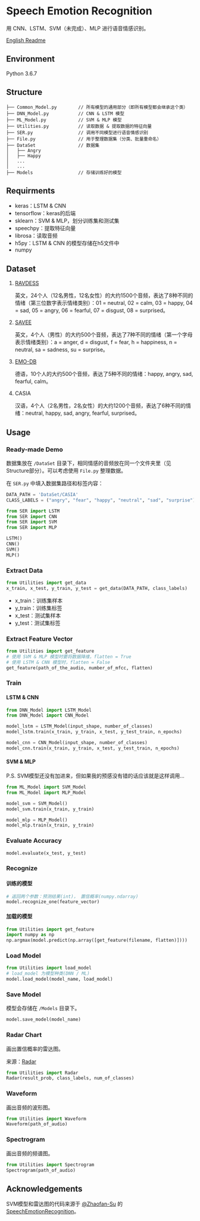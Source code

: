 # Speech Emotion Recognition 

用 CNN、LSTM、SVM（未完成）、MLP 进行语音情感识别。

[English Readme](https://github.com/Renovamen/Speech-Emotion-Recognition/blob/master/README-EN.md)



## Environment

Python 3.6.7



## Structure

```
├── Common_Model.py        // 所有模型的通用部分（即所有模型都会继承这个类）
├── DNN_Model.py           // CNN & LSTM 模型
├── ML_Model.py            // SVM & MLP 模型
├── Utilities.py           // 读取数据 & 提取数据的特征向量
├── SER.py                 // 调用不同模型进行语音情感识别
├── File.py                // 用于整理数据集（分类、批量重命名）
├── DataSet                // 数据集                      
│   ├── Angry
│   ├── Happy
│   ...
│   ...
├── Models                 // 存储训练好的模型
```



## Requirments

- keras：LSTM & CNN
- tensorflow：keras的后端
- sklearn：SVM & MLP，划分训练集和测试集
- speechpy：提取特征向量
- librosa：读取音频
- h5py：LSTM & CNN 的模型存储在h5文件中
- numpy



## Dataset

1. [RAVDESS](https://zenodo.org/record/1188976)

   英文，24个人（12名男性，12名女性）的大约1500个音频，表达了8种不同的情绪（第三位数字表示情绪类别）：01 = neutral, 02 = calm, 03 = happy, 04 = sad, 05 = angry, 06 = fearful, 07 = disgust, 08 = surprised。

2. [SAVEE](http://kahlan.eps.surrey.ac.uk/savee/Download.html)

   英文，4个人（男性）的大约500个音频，表达了7种不同的情绪（第一个字母表示情绪类别）：a = anger, d = disgust, f = fear, h = happiness, n = neutral, sa = sadness, su = surprise。

3. [EMO-DB](http://www.emodb.bilderbar.info/download/)

   德语，10个人的大约500个音频，表达了5种不同的情绪：happy, angry, sad, fearful, calm。

4. CASIA

   汉语，4个人（2名男性，2名女性）的大约1200个音频，表达了6种不同的情绪：neutral, happy, sad, angry, fearful, surprised。



## Usage

### Ready-made Demo

数据集放在 `/DataSet` 目录下，相同情感的音频放在同一个文件夹里（见Structure部分）。可以考虑使用 `File.py` 整理数据。



在 `SER.py` 中填入数据集路径和标签内容：

```python
DATA_PATH = 'DataSet/CASIA'
CLASS_LABELS = ("angry", "fear", "happy", "neutral", "sad", "surprise")
```

```python
from SER import LSTM
from SER import CNN
from SER import SVM
from SER import MLP

LSTM()
CNN()
SVM()
MLP()
```



### Extract Data

```python
from Utilities import get_data
x_train, x_test, y_train, y_test = get_data(DATA_PATH, class_labels)
```

- x_train：训练集样本
- y_train：训练集标签
- x_test：测试集样本
- y_test：测试集标签



### Extract Feature Vector

```python
from Utilities import get_feature
# 使用 SVM & MLP 模型时要将数据降维，flatten = True
# 使用 LSTM & CNN 模型时，flatten = False
get_feature(path_of_the_audio, number_of_mfcc, flatten)
```



### Train

#### LSTM & CNN

```python
from DNN_Model import LSTM_Model
from DNN_Model import CNN_Model

model_lstm = LSTM_Model(input_shape, number_of_classes)
model_lstm.train(x_train, y_train, x_test, y_test_train, n_epochs)

model_cnn = CNN_Model(input_shape, number_of_classes)
model_cnn.train(x_train, y_train, x_test, y_test_train, n_epochs)
```



#### SVM & MLP

P.S. SVM模型还没有加进来，但如果我的预感没有错的话应该就是这样调用...

```python
from ML_Model import SVM_Model
from ML_Model import MLP_Model

model_svm = SVM_Model()
model_svm.train(x_train, y_train)

model_mlp = MLP_Model()
model_mlp.train(x_train, y_train)
```



### Evaluate Accuracy

```python
model.evaluate(x_test, y_test)
```



### Recognize

#### 训练的模型

```python
# 返回两个参数：预测结果(int)， 置信概率(numpy.ndarray)
model.recognize_one(feature_vector)
```



#### 加载的模型

```python
from Utilities import get_feature
import numpy as np
np.argmax(model.predict(np.array([get_feature(filename, flatten)])))
```



### Load Model

```python
from Utilities import load_model
# load_model 为模型种类(DNN / ML)
model.load_model(model_name, load_model)
```



### Save Model

模型会存储在 `/Models` 目录下。

```python
model.save_model(model_name)
```



### Radar Chart

画出置信概率的雷达图。

来源：[Radar](https://github.com/Zhaofan-Su/SpeechEmotionRecognition/blob/master/leidatu.py)

```python
from Utilities import Radar
Radar(result_prob, class_labels, num_of_classes)
```



### Waveform

画出音频的波形图。

```python
from Utilities import Waveform
Waveform(path_of_audio)
```



### Spectrogram

画出音频的频谱图。

```python
from Utilities import Spectrogram
Spectrogram(path_of_audio)
```



## Acknowledgements

SVM模型和雷达图的代码来源于 [@Zhaofan-Su](https://github.com/Zhaofan-Su) 的 [SpeechEmotionRecognition](https://github.com/Zhaofan-Su/SpeechEmotionRecognition)。